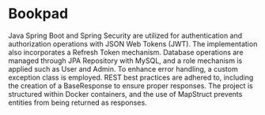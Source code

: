 # Bookpad
Java Spring Boot and Spring Security are utilized for authentication and authorization operations with JSON Web Tokens (JWT). The implementation also incorporates a Refresh Token mechanism. Database operations are managed through JPA Repository with MySQL, and a role mechanism is applied such as User and Admin. To enhance error handling, a custom exception class is employed. REST best practices are adhered to, including the creation of a BaseResponse to ensure proper responses. The project is structured within Docker containers, and the use of MapStruct prevents entities from being returned as responses.
